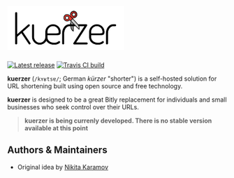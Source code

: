 <h1>
<img src="https://raw.githubusercontent.com/kuerzer/brand/master/logo_title/title-with-scissors.png" height="100" alt="kuerzer">
</h1>

[![Latest release](https://badgen.net/github/release/kuerzer/kuerzer/stable)](https://github.com/kuerzer/kuerzer/releases)
[![Travis CI build](https://badgen.net/travis/kuerzer/kuerzer?label=ci)](https://travis-ci.com/github/kuerzer/kuerzer)

**kuerzer** (`/kʏʁtsɐ/`; German *kürzer* "shorter") is a self-hosted solution
for URL shortening built using open source and free technology.

**kuerzer** is designed to be a great Bitly replacement for individuals and
small businesses who seek control over their URLs.

> **kuerzer is being currenly developed. There is no stable version available at
  this point**

## Authors & Maintainers

* Original idea by [Nikita Karamov](https://karamoff.dev)
